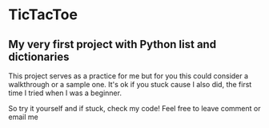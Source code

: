 # TicTacToe
## My very first project with Python list and dictionaries 
This project serves as a practice for me but for you this could consider a walkthrough or a sample one. It's ok if you stuck cause I also did, the first time I tried when I was a beginner. 

So try it yourself and if stuck, check my code! Feel free to leave comment or email me
